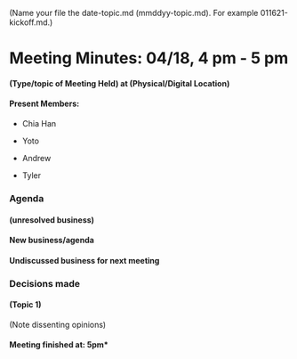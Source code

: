 (Name your file the date-topic.md (mmddyy-topic.md). For example 011621-kickoff.md.)

# Meeting Minutes: 04/18, 4 pm - 5 pm

#### (Type/topic of Meeting Held) at (Physical/Digital Location)

#### Present Members:

- Chia Han 

- Yoto

- Andrew

- Tyler

### Agenda

#### (unresolved business)

  

#### New business/agenda

  

#### Undiscussed business for next meeting

  

### Decisions made

  

#### (Topic 1)

(Note dissenting opinions)

  

#### Meeting finished at: 5pm*